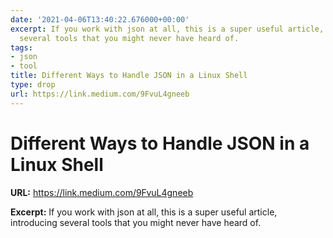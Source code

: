 ```yaml
---
date: '2021-04-06T13:40:22.676000+00:00'
excerpt: If you work with json at all, this is a super useful article, introducing
  several tools that you might never have heard of.
tags:
- json
- tool
title: Different Ways to Handle JSON in a Linux Shell
type: drop
url: https://link.medium.com/9FvuL4gneeb
---
```


# Different Ways to Handle JSON in a Linux Shell

**URL:** https://link.medium.com/9FvuL4gneeb

**Excerpt:** If you work with json at all, this is a super useful article, introducing several tools that you might never have heard of.
